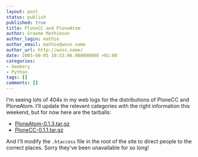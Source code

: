 ```yaml
---
layout: post
status: publish
published: true
title: PloneCC and PloneAtom
author: Graeme Mathieson
author_login: mathie
author_email: mathie@woss.name
author_url: http://woss.name/
date: 2005-08-05 10:53:06.000000000 +01:00
categories:
- Geekery
- Python
tags: []
comments: []
---
```

I'm seeing lots of 404s in my web logs for the distributions of PloneCC and PloneAtom.  I'll update the relevent categories with the right information this weekend, but for now here are the tarballs:

<ul>
<li><a href="http://woss.name/dist/PloneAtom-0.1.3.tar.gz" title="Plone Atom 0.1.3">PloneAtom-0.1.3.tar.gz</a></li>
<li><a href="http://woss.name/dist/PloneCC-0.1.1.tar.gz" title="Plone Creative Commons support 0.1.1">PloneCC-0.1.1.tar.gz</a></li>
</ul>

And I'll modify the <code>.htaccess</code> file in the root of the site to direct people to the correct places.  Sorry they've been unavailable for so long!
